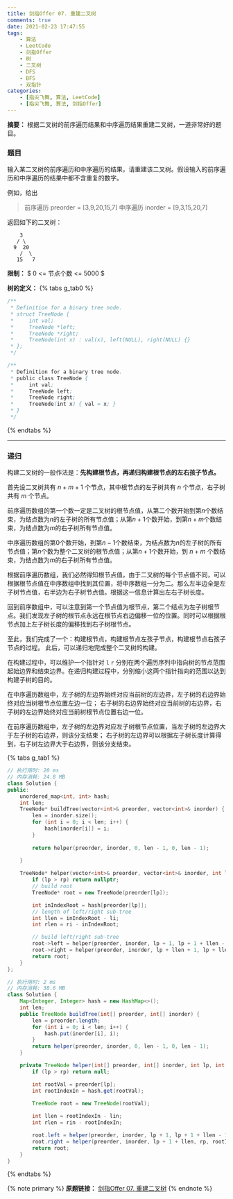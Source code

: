```yaml
---
title: 剑指Offer 07. 重建二叉树
comments: true
date: 2021-02-23 17:47:55
tags:
    - 算法
    - LeetCode
    - 剑指Offer
    - 树
    - 二叉树
    - DFS
    - BFS
    - 双指针
categories:
    - [指尖飞舞, 算法, LeetCode]
    - [指尖飞舞, 算法, 剑指Offer]
---
```

__摘要：__
根据二叉树的前序遍历结果和中序遍历结果重建二叉树，一道非常好的题目。
<!-- more -->


### 题目

输入某二叉树的前序遍历和中序遍历的结果，请重建该二叉树。假设输入的前序遍历和中序遍历的结果中都不含重复的数字。


例如，给出

> 前序遍历 preorder = [3,9,20,15,7]
> 中序遍历 inorder = [9,3,15,20,7]

返回如下的二叉树：
```
    3
   / \
  9  20
    /  \
   15   7
```

__限制：__
$ 0 <= 节点个数 <= 5000 $

__树的定义：__
{% tabs g_tab0 %}
<!-- tab C++ -->
```c++
/**
 * Definition for a binary tree node.
 * struct TreeNode {
 *     int val;
 *     TreeNode *left;
 *     TreeNode *right;
 *     TreeNode(int x) : val(x), left(NULL), right(NULL) {}
 * };
 */
```
<!-- endtab -->

<!-- tab Java -->
```Java
/**
 * Definition for a binary tree node.
 * public class TreeNode {
 *     int val;
 *     TreeNode left;
 *     TreeNode right;
 *     TreeNode(int x) { val = x; }
 * }
 */
```
<!-- endtab -->
{% endtabs %}
___

### 递归
构建二叉树的一般作法是：__先构建根节点，再递归构建根节点的左右孩子节点。__

首先设二叉树共有 $n + m + 1$ 个节点，其中根节点的左子树共有 $n$ 个节点，右子树共有 $m$ 个节点。

前序遍历数组的第一个数一定是二叉树的根节点值，从第二个数开始到第$n$个数结束，为结点数为$n$的左子树的所有节点值；从第$n+1$个数开始，到第$n+m$个数结束，为结点数为$m$的右子树所有节点值。

中序遍历数组的第$0$个数开始，到第$n-1$个数结束，为结点数为$n$的左子树的所有节点值；第$n$个数为整个二叉树的根节点值；从第$n+1$个数开始，到 $n + m$ 个数结束，为结点数为$m$的右子树所有节点值。

根据前序遍历数组，我们必然得知根节点值，由于二叉树的每个节点值不同，可以根据根节点值在中序数组中找到其位置，将中序数组一分为二。那么左半边全是左子树节点值，右半边为右子树节点值。根据这一信息计算出左右子树长度。

回到前序数组中，可以注意到第一个节点值为根节点，第二个结点为左子树根节点。我们发现左子树的根节点永远在根节点右边偏移一位的位置。同时可以根据根节点加上左子树长度的偏移找到右子树根节点。

至此，我们完成了一个：构建根节点，构建根节点左孩子节点，构建根节点右孩子节点的过程。
此后，可以递归地完成整个二叉树的构建。

在构建过程中，可以维护一个指针对 `l` `r` 分别在两个遍历序列中指向树的节点范围起始边界和结束边界。在递归构建过程中，分别缩小这两个指针指向的范围以达到构建子树的目的。

在中序遍历数组中，左子树的左边界始终对应当前树的左边界，左子树的右边界始终对应当树根节点位置左边一位；
右子树的右边界始终对应当前树的右边界，右子树的左边界始终对应当前树根节点位置右边一位。

在前序遍历数组中，左子树的左边界对应左子树根节点位置，当左子树的左边界大于左子树的右边界，则该分支结束；
右子树的左边界可以根据左子树长度计算得到，右子树左边界大于右边界，则该分支结束。

{% tabs g_tab1 %}
<!-- tab C++ -->
```c++
// 执行用时: 20 ms
// 内存消耗: 24.8 MB
class Solution {
public:
    unordered_map<int, int> hash;
    int len;
    TreeNode* buildTree(vector<int>& preorder, vector<int>& inorder) {
        len = inorder.size();
        for (int i = 0; i < len; i++) {
            hash[inorder[i]] = i;
        }
        
        return helper(preorder, inorder, 0, len - 1, 0, len - 1);
        
    }

    TreeNode* helper(vector<int>& preorder, vector<int>& inorder, int lp, int rp, int li, int ri) {
        if (lp > rp) return nullptr;
        // build root
        TreeNode* root = new TreeNode(preorder[lp]);

        int inIndexRoot = hash[preorder[lp]];
        // length of left/right sub-tree
        int llen = inIndexRoot - li;
        int rlen = ri - inIndexRoot;

        // build left/right sub-tree
        root->left = helper(preorder, inorder, lp + 1, lp + 1 + llen - 1, li, inIndexRoot - 1);
        root->right = helper(preorder, inorder, lp + llen + 1, lp + llen + 1 + rlen - 1, inIndexRoot + 1, ri); 
        return root;
    }
};
```
<!-- endtab -->

<!-- tab Java -->
```java
// 执行用时: 2 ms
// 内存消耗: 38.6 MB
class Solution {
    Map<Integer, Integer> hash = new HashMap<>();
    int len;
    public TreeNode buildTree(int[] preorder, int[] inorder) {
        len = preorder.length;
        for (int i = 0; i < len; i++) {
            hash.put(inorder[i], i);
        }
        return helper(preorder, inorder, 0, len - 1, 0, len - 1);
    }

    private TreeNode helper(int[] preorder, int[] inorder, int lp, int rp, int lin, int rin) {
        if (lp > rp) return null;

        int rootVal = preorder[lp];
        int rootIndexIn = hash.get(rootVal);

        TreeNode root = new TreeNode(rootVal);
        
        int llen = rootIndexIn - lin;
        int rlen = rin - rootIndexIn;

        root.left = helper(preorder, inorder, lp + 1, lp + 1 + llen - 1, lin, rootIndexIn - 1);
        root.right = helper(preorder, inorder, lp + 1 + llen, rp, rootIndexIn + 1, rin);
        return root;
    } 
}
```
<!-- endtab -->
{% endtabs %}

{% note primary %}
__原题链接：__ [剑指Offer 07. 重建二叉树](https://leetcode-cn.com/problems/zhong-jian-er-cha-shu-lcof/comments/)
{% endnote %}